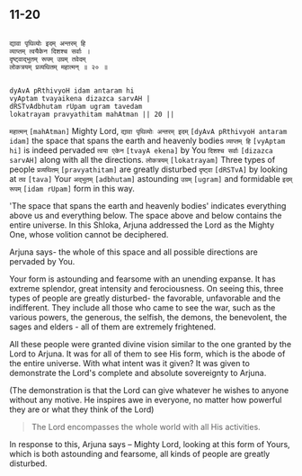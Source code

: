 ## 11-20


```shloka-sa

द्यावा पृथिव्योः इदम् अन्तरम् हि
व्याप्तम् त्वयैकेन दिशश्च सर्वाः । 
दृष्ट्वाद्भुतम् रूपम् उग्रम् तवेदम्
लोकत्रयम् प्रव्यथितम् महात्मन् ॥ २० ॥

```
```shloka-sa-hk

dyAvA pRthivyoH idam antaram hi
vyAptam tvayaikena dizazca sarvAH | 
dRSTvAdbhutam rUpam ugram tavedam
lokatrayam pravyathitam mahAtman || 20 ||

```
`महात्मन्` `[mahAtman]` Mighty Lord, `द्यावा पृथिव्योः अन्तरम् इदम्` `[dyAvA pRthivyoH antaram idam]` the space that spans the earth and heavenly bodies `व्याप्तम् हि` `[vyAptam hi]` is indeed pervaded `त्वया एकेन` `[tvayA ekena]` by You `दिशश्च सर्वाः` `[dizazca sarvAH]` along with all the directions. `लोकत्रयम्` `[lokatrayam]` Three types of people `प्रव्यथितम्` `[pravyathitam]` are greatly disturbed `दृष्ट्वा` `[dRSTvA]` by looking at `तव` `[tava]` Your `अद्भुतम्` `[adbhutam]` astounding `उग्रम्` `[ugram]` and formidable `इदम् रूपम्` `[idam rUpam]` form in this way.

'The space that spans the earth and heavenly bodies' indicates everything above us and everything below. The space above and below contains the entire universe. In this Shloka, Arjuna addressed the Lord as the Mighty One, whose volition cannot be deciphered.

Arjuna says- the whole of this space and all possible directions are pervaded by You. 

Your form is astounding and fearsome with an unending expanse. It has extreme splendor, great intensity and ferociousness. On seeing this, three types of people are greatly disturbed- the favorable, unfavorable and the indifferent. They include all those who came to see the war, such as the various powers, the generous, the selfish, the demons, the benevolent, the sages and elders - all of them are extremely frightened. 

All these people were granted divine vision similar to the one granted by the Lord to Arjuna. It was for all of them to see His form, which is the abode of the entire universe. With what intent was it given? It was given to demonstrate the Lord's complete and absolute sovereignty to Arjuna. 

(The demonstration is that the Lord can give whatever he wishes to anyone without any motive. He inspires awe in everyone, no matter how powerful they are or what they think of the Lord)



<a name='applnote_163'></a>
> The Lord encompasses the whole world with all His activities.



In response to this, Arjuna says – Mighty Lord, looking at this form of Yours, which is both astounding and fearsome, all kinds of people are greatly disturbed.


